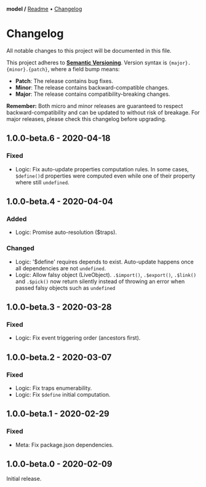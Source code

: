 **model /**
[Readme](https://github.com/kisbox/model/blob/master/README.md)
• [Changelog](https://github.com/kisbox/model/blob/master/CHANGELOG.md)

# Changelog

All notable changes to this project will be documented in this file.

This project adheres to **[Semantic
Versioning](https://semver.org/spec/v2.0.0.html)**. Version syntax is
`{major}.{minor}.{patch}`, where a field bump means:

- **Patch**: The release contains bug fixes.
- **Minor**: The release contains backward-compatible changes.
- **Major**: The release contains compatibility-breaking changes.

**Remember:** Both micro and minor releases are guaranteed to respect
backward-compatibility and can be updated to without risk of breakage. For major
releases, please check this changelog before upgrading.

## 1.0.0-beta.6 - 2020-04-18

### Fixed

- Logic: Fix auto-update properties computation rules. In some cases,
  `$define()`d properties were computed even while one of their property where
  still `undefined`.

## 1.0.0-beta.4 - 2020-04-04

### Added

- Logic: Promise auto-resolution (\$traps).

### Changed

- Logic: '\$define' requires depends to exist. Auto-update happens once all
  dependencies are not `undefined`.
- Logic: Allow falsy object (LiveObject). `.$import()`, `.$export()`, `.$link()`
  and `.$pick()` now return silently instead of throwing an error when passed
  falsy objects such as `undefined`

## 1.0.0-beta.3 - 2020-03-28

### Fixed

- Logic: Fix event triggering order (ancestors first).

## 1.0.0-beta.2 - 2020-03-07

### Fixed

- Logic: Fix traps enumerability.
- Logic: Fix `$define` initial computation.

## 1.0.0-beta.1 - 2020-02-29

### Fixed

- Meta: Fix package.json dependencies.

## 1.0.0-beta.0 - 2020-02-09

Initial release.
